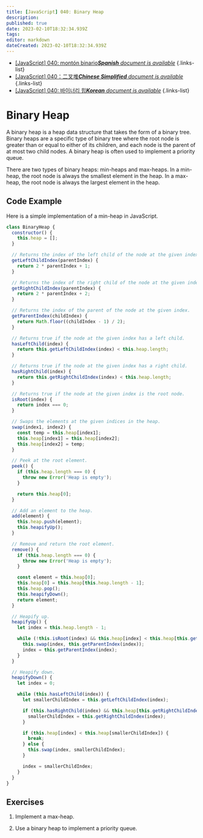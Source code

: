 ```yaml
---
title: [JavaScript] 040: Binary Heap
description: 
published: true
date: 2023-02-10T18:32:34.939Z
tags: 
editor: markdown
dateCreated: 2023-02-10T18:32:34.939Z
---
```


- [[JavaScript] 040: montón binario***Spanish** document is available*](/es/Knowledge-base/Algorithm/javascript-040-binary-heap)
{.links-list}
- [[JavaScript] 040：二叉堆***Chinese Simplified** document is available*](/zh/Knowledge-base/Algorithm/javascript-040-binary-heap)
{.links-list}
- [[JavaScript] 040: 바이너리 힙***Korean** document is available*](/ko/Knowledge-base/Algorithm/javascript-040-binary-heap)
{.links-list}


# Binary Heap

A binary heap is a heap data structure that takes the form of a binary tree. Binary heaps are a specific type of binary tree where the root node is greater than or equal to either of its children, and each node is the parent of at most two child nodes. A binary heap is often used to implement a priority queue.

There are two types of binary heaps: min-heaps and max-heaps. In a min-heap, the root node is always the smallest element in the heap. In a max-heap, the root node is always the largest element in the heap.

## Code Example

Here is a simple implementation of a min-heap in JavaScript.

```javascript
class BinaryHeap {
  constructor() {
    this.heap = [];
  }

  // Returns the index of the left child of the node at the given index.
  getLeftChildIndex(parentIndex) {
    return 2 * parentIndex + 1;
  }

  // Returns the index of the right child of the node at the given index.
  getRightChildIndex(parentIndex) {
    return 2 * parentIndex + 2;
  }

  // Returns the index of the parent of the node at the given index.
  getParentIndex(childIndex) {
    return Math.floor((childIndex - 1) / 2);
  }

  // Returns true if the node at the given index has a left child.
  hasLeftChild(index) {
    return this.getLeftChildIndex(index) < this.heap.length;
  }

  // Returns true if the node at the given index has a right child.
  hasRightChild(index) {
    return this.getRightChildIndex(index) < this.heap.length;
  }

  // Returns true if the node at the given index is the root node.
  isRoot(index) {
    return index === 0;
  }

  // Swaps the elements at the given indices in the heap.
  swap(index1, index2) {
    const temp = this.heap[index1];
    this.heap[index1] = this.heap[index2];
    this.heap[index2] = temp;
  }

  // Peek at the root element.
  peek() {
    if (this.heap.length === 0) {
      throw new Error('Heap is empty');
    }

    return this.heap[0];
  }

  // Add an element to the heap.
  add(element) {
    this.heap.push(element);
    this.heapifyUp();
  }

  // Remove and return the root element.
  remove() {
    if (this.heap.length === 0) {
      throw new Error('Heap is empty');
    }

    const element = this.heap[0];
    this.heap[0] = this.heap[this.heap.length - 1];
    this.heap.pop();
    this.heapifyDown();
    return element;
  }

  // Heapify up.
  heapifyUp() {
    let index = this.heap.length - 1;

    while (!this.isRoot(index) && this.heap[index] < this.heap[this.getParentIndex(index)]) {
      this.swap(index, this.getParentIndex(index));
      index = this.getParentIndex(index);
    }
  }

  // Heapify down.
  heapifyDown() {
    let index = 0;

    while (this.hasLeftChild(index)) {
      let smallerChildIndex = this.getLeftChildIndex(index);

      if (this.hasRightChild(index) && this.heap[this.getRightChildIndex(index)] < this.heap[smallerChildIndex]) {
        smallerChildIndex = this.getRightChildIndex(index);
      }

      if (this.heap[index] < this.heap[smallerChildIndex]) {
        break;
      } else {
        this.swap(index, smallerChildIndex);
      }

      index = smallerChildIndex;
    }
  }
}
```

## Exercises

1. Implement a max-heap.

2. Use a binary heap to implement a priority queue.